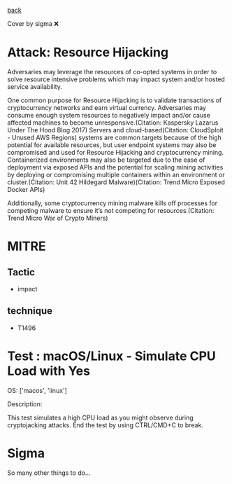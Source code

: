 [back](../index.md)

Cover by sigma :x: 

# Attack: Resource Hijacking

 Adversaries may leverage the resources of co-opted systems in order to solve resource intensive problems which may impact system and/or hosted service availability. 

One common purpose for Resource Hijacking is to validate transactions of cryptocurrency networks and earn virtual currency. Adversaries may consume enough system resources to negatively impact and/or cause affected machines to become unresponsive.(Citation: Kaspersky Lazarus Under The Hood Blog 2017) Servers and cloud-based(Citation: CloudSploit - Unused AWS Regions) systems are common targets because of the high potential for available resources, but user endpoint systems may also be compromised and used for Resource Hijacking and cryptocurrency mining. Containerized environments may also be targeted due to the ease of deployment via exposed APIs and the potential for scaling mining activities by deploying or compromising multiple containers within an environment or cluster.(Citation: Unit 42 Hildegard Malware)(Citation: Trend Micro Exposed Docker APIs)

Additionally, some cryptocurrency mining malware kills off processes for competing malware to ensure it’s not competing for resources.(Citation: Trend Micro War of Crypto Miners)

# MITRE
## Tactic
  - impact

## technique
  - T1496

# Test : macOS/Linux - Simulate CPU Load with Yes

OS: ['macos', 'linux']

Description:

 This test simulates a high CPU load as you might observe during cryptojacking attacks.
End the test by using CTRL/CMD+C to break.


# Sigma

 So many other things to do...